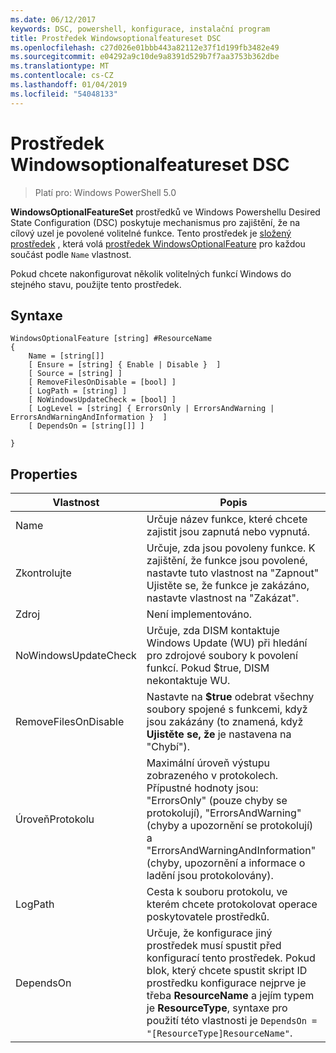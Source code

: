 ```yaml
---
ms.date: 06/12/2017
keywords: DSC, powershell, konfigurace, instalační program
title: Prostředek Windowsoptionalfeatureset DSC
ms.openlocfilehash: c27d026e01bbb443a82112e37f1d199fb3482e49
ms.sourcegitcommit: e04292a9c10de9a8391d529b7f7aa3753b362dbe
ms.translationtype: MT
ms.contentlocale: cs-CZ
ms.lasthandoff: 01/04/2019
ms.locfileid: "54048133"
---
```

# <a name="dsc-windowsoptionalfeatureset-resource"></a>Prostředek Windowsoptionalfeatureset DSC

> Platí pro: Windows PowerShell 5.0

**WindowsOptionalFeatureSet** prostředků ve Windows Powershellu Desired State Configuration (DSC) poskytuje mechanismus pro zajištění, že na cílový uzel je povolené volitelné funkce.
Tento prostředek je [složený prostředek](../../../resources/authoringResourceComposite.md) , která volá [prostředek WindowsOptionalFeature](windowsOptionalFeatureResource.md) pro každou součást podle `Name` vlastnost.

Pokud chcete nakonfigurovat několik volitelných funkcí Windows do stejného stavu, použijte tento prostředek.

## <a name="syntax"></a>Syntaxe

```
WindowsOptionalFeature [string] #ResourceName
{
    Name = [string[]]
    [ Ensure = [string] { Enable | Disable }  ]
    [ Source = [string] ]
    [ RemoveFilesOnDisable = [bool] ]
    [ LogPath = [string] ]
    [ NoWindowsUpdateCheck = [bool] ]
    [ LogLevel = [string] { ErrorsOnly | ErrorsAndWarning | ErrorsAndWarningAndInformation }  ]
    [ DependsOn = [string[]] ]

}
```

## <a name="properties"></a>Properties

|  Vlastnost  |  Popis   |
|---|---|
| Name| Určuje název funkce, které chcete zajistit jsou zapnutá nebo vypnutá.|
| Zkontrolujte| Určuje, zda jsou povoleny funkce. K zajištění, že funkce jsou povolené, nastavte tuto vlastnost na "Zapnout" Ujistěte se, že funkce je zakázáno, nastavte vlastnost na "Zakázat".|
| Zdroj| Není implementováno.|
| NoWindowsUpdateCheck| Určuje, zda DISM kontaktuje Windows Update (WU) při hledání pro zdrojové soubory k povolení funkcí. Pokud $true, DISM nekontaktuje WU.|
| RemoveFilesOnDisable| Nastavte na **$true** odebrat všechny soubory spojené s funkcemi, když jsou zakázány (to znamená, když **Ujistěte se, že** je nastavena na "Chybí").|
| ÚroveňProtokolu| Maximální úroveň výstupu zobrazeného v protokolech. Přípustné hodnoty jsou: "ErrorsOnly" (pouze chyby se protokolují), "ErrorsAndWarning" (chyby a upozornění se protokolují) a "ErrorsAndWarningAndInformation" (chyby, upozornění a informace o ladění jsou protokolovány).|
| LogPath| Cesta k souboru protokolu, ve kterém chcete protokolovat operace poskytovatele prostředků.|
| DependsOn| Určuje, že konfigurace jiný prostředek musí spustit před konfigurací tento prostředek. Pokud blok, který chcete spustit skript ID prostředku konfigurace nejprve je třeba __ResourceName__ a jejím typem je __ResourceType__, syntaxe pro použití této vlastnosti je `DependsOn = "[ResourceType]ResourceName"`.|
